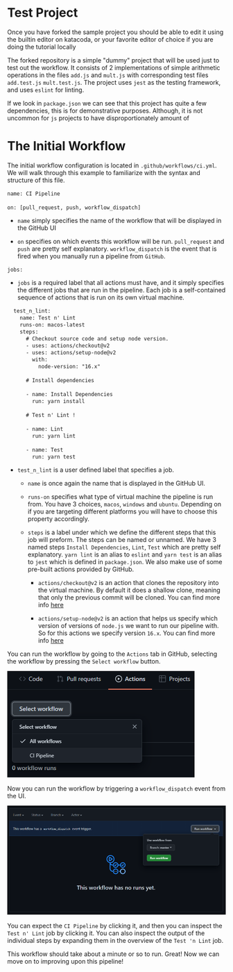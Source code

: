 # Test Project

Once you have forked the sample project you should be able to edit it using the builtin editor on katacoda, or your favorite editor of choice if you are doing the tutorial locally

The forked repository is a simple "dummy" project that will be used just to test out the workflow. It consists of 2 implementations of simple arithmetic operations in the files `add.js` and `mult.js` with corresponding test files `add.test.js` `mult.test.js`. The project uses `jest` as the testing framework, and uses `eslint` for linting.

If we look in `package.json` we can see that this project has quite a few dependencies, this is for demonstrative purposes. Although, it is not uncommon for `js` projects to have disproportionately amount of 

# The Initial Workflow

The initial workflow configuration is located in `.github/workflows/ci.yml`. We will walk through this example to familiarize with the syntax and structure of this file.

```
name: CI Pipeline

on: [pull_request, push, workflow_dispatch]
```

- `name` simply specifies the name of the workflow that will be displayed in the GitHub UI

- `on` specifies on which events this workflow will be run. `pull_request` and `push` are pretty self explanatory. `workflow_dispatch` is the event that is fired when you manually run a pipeline from `GitHub`.

```
jobs:
```

- `jobs` is a required label that all actions must have, and it simply specifies the different jobs that are run in the pipeline. Each job is a self-contained sequence of actions that is run on its own virtual machine.

```
  test_n_lint:
    name: Test n' Lint
    runs-on: macos-latest
    steps:
      # Checkout source code and setup node version.
      - uses: actions/checkout@v2
      - uses: actions/setup-node@v2
        with:
          node-version: "16.x"

      # Install dependencies

      - name: Install Dependencies
        run: yarn install

      # Test n' Lint !

      - name: Lint
        run: yarn lint

      - name: Test
        run: yarn test
```

- `test_n_lint` is a user defined label that specifies a job.

  - `name` is once again the name that is displayed in the GitHub UI.

  - `runs-on` specifies what type of virtual machine the pipeline is run from. You have 3 choices, `macos`, `windows` and `ubuntu`. Depending on if you are targeting different platforms you will have to choose this property accordingly.

  - `steps` is a label under which we define the different steps that this job will preform. The steps can be named or unnamed. We have 3 named steps `Install Dependencies`, `Lint`, `Test` which are pretty self explanatory. `yarn lint` is an alias to `eslint` and `yarn test` is an alias to `jest` which is defined in `package.json`. We also make use of some pre-built actions provided by GitHub.

    - `actions/checkout@v2` is an action that clones the repository into the virtual machine. By default it does a shallow clone, meaning that only the previous commit will be cloned. You can find more info [here](https://github.com/actions/checkout)

    - `actions/setup-node@v2` is an action that helps us specify which version of versions of `node.js` we want to run our pipeline with. So for this actions we specify version `16.x`. You can find more info [here](https://github.com/actions/setup-node)


You can run the workflow by going to the `Actions` tab in GitHub, selecting the workflow by pressing the `Select workflow` button.

![select workflow](./assets/select-workflow.png)

Now you can run the workflow by triggering a `workflow_dispatch` event from the UI.

![workflow dispatch](./assets/dispatch.png)

You can expect the `CI Pipeline` by clicking it, and then you can inspect the `Test n' Lint` job by clicking it. You can also inspect the output of the individual steps by expanding them in the overview of the `Test 'n Lint` job.

This workflow should take about a minute or so to run. Great! Now we can move on to improving upon this pipeline!
